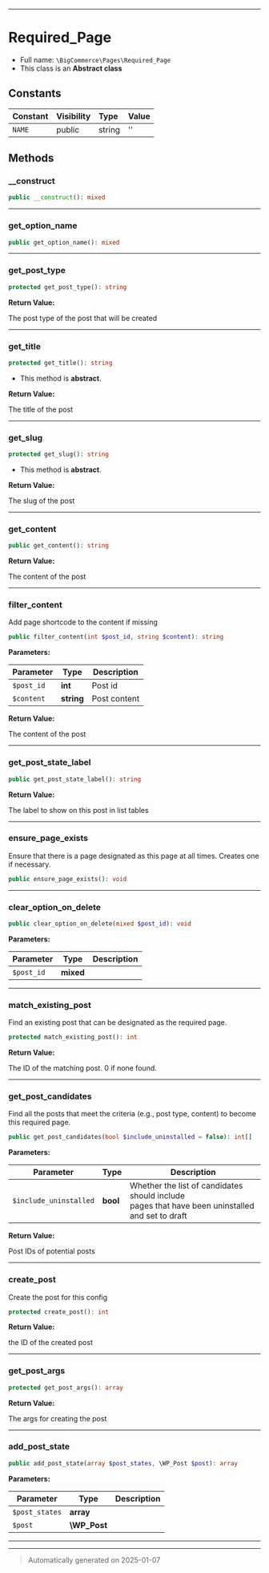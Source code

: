 ***

# Required_Page





* Full name: `\BigCommerce\Pages\Required_Page`
* This class is an **Abstract class**


## Constants

| Constant | Visibility | Type | Value |
|:---------|:-----------|:-----|:------|
|`NAME`|public|string|&#039;&#039;|


## Methods


### __construct



```php
public __construct(): mixed
```












***

### get_option_name



```php
public get_option_name(): mixed
```












***

### get_post_type



```php
protected get_post_type(): string
```









**Return Value:**

The post type of the post that will be created




***

### get_title



```php
protected get_title(): string
```




* This method is **abstract**.




**Return Value:**

The title of the post




***

### get_slug



```php
protected get_slug(): string
```




* This method is **abstract**.




**Return Value:**

The slug of the post




***

### get_content



```php
public get_content(): string
```









**Return Value:**

The content of the post




***

### filter_content

Add page shortcode to the content if missing

```php
public filter_content(int $post_id, string $content): string
```








**Parameters:**

| Parameter | Type | Description |
|-----------|------|-------------|
| `$post_id` | **int** | Post id |
| `$content` | **string** | Post content |


**Return Value:**

The content of the post




***

### get_post_state_label



```php
public get_post_state_label(): string
```









**Return Value:**

The label to show on this post in list tables




***

### ensure_page_exists

Ensure that there is a page designated as this page
at all times. Creates one if necessary.

```php
public ensure_page_exists(): void
```












***

### clear_option_on_delete



```php
public clear_option_on_delete(mixed $post_id): void
```








**Parameters:**

| Parameter | Type | Description |
|-----------|------|-------------|
| `$post_id` | **mixed** |  |





***

### match_existing_post

Find an existing post that can be designated as the
required page.

```php
protected match_existing_post(): int
```









**Return Value:**

The ID of the matching post. 0 if none found.




***

### get_post_candidates

Find all the posts that meet the criteria (e.g., post type,
content) to become this required page.

```php
public get_post_candidates(bool $include_uninstalled = false): int[]
```








**Parameters:**

| Parameter | Type | Description |
|-----------|------|-------------|
| `$include_uninstalled` | **bool** | Whether the list of candidates should include<br />pages that have been uninstalled and set to draft |


**Return Value:**

Post IDs of potential posts




***

### create_post

Create the post for this config

```php
protected create_post(): int
```









**Return Value:**

the ID of the created post




***

### get_post_args



```php
protected get_post_args(): array
```









**Return Value:**

The args for creating the post




***

### add_post_state



```php
public add_post_state(array $post_states, \WP_Post $post): array
```








**Parameters:**

| Parameter | Type | Description |
|-----------|------|-------------|
| `$post_states` | **array** |  |
| `$post` | **\WP_Post** |  |





***


***
> Automatically generated on 2025-01-07
